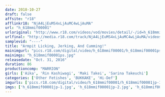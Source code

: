 ```yaml
---
date: 2018-10-27
draft: false
affsite: "r18"
afflinkr18: "NjA4LjEuMS4xLjAuMC4wLjAuMA"
url: "h_618mmif00001"
urloriginal: "http://www.r18.com/videos/vod/movies/detail/-/id=h_618mmif00001"
urlfinal: "http://media.r18.com/track/NjA4LjEuMS4xLjAuMC4wLjAuMA/videos/vod/movies/detail/-/id=h_618mmif00001"
samplevid: "----"
title: "Armpit Licking, Jerking, And Cumming!"
mainimgurl: "pics.r18.com/digital/video/h_618mmif00001/h_618mmif00001ps.jpg"
mainimgs: "h_618mmif00001ps.jpg"
releasedate: "Oct. 31, 2016"
duration: 86
productioncomp: "MARRION"
girls: ['Aika', 'Rin Kashiwagi', 'Maki Takei', 'Sarina Takeuchi']
categories: ['Other Fetishes', 'BUKKAKE', 'Hi-Def']
imgurls: ['pics.r18.com/digital/video/h_618mmif00001/h_618mmif00001jp-1.jpg', 'pics.r18.com/digital/video/h_618mmif00001/h_618mmif00001jp-2.jpg', 'pics.r18.com/digital/video/h_618mmif00001/h_618mmif00001jp-3.jpg', 'pics.r18.com/digital/video/h_618mmif00001/h_618mmif00001jp-4.jpg', 'pics.r18.com/digital/video/h_618mmif00001/h_618mmif00001jp-5.jpg', 'pics.r18.com/digital/video/h_618mmif00001/h_618mmif00001jp-6.jpg', 'pics.r18.com/digital/video/h_618mmif00001/h_618mmif00001jp-7.jpg', 'pics.r18.com/digital/video/h_618mmif00001/h_618mmif00001jp-8.jpg', 'pics.r18.com/digital/video/h_618mmif00001/h_618mmif00001jp-9.jpg', 'pics.r18.com/digital/video/h_618mmif00001/h_618mmif00001jp-10.jpg', 'pics.r18.com/digital/video/h_618mmif00001/h_618mmif00001jp-11.jpg', 'pics.r18.com/digital/video/h_618mmif00001/h_618mmif00001jp-12.jpg', 'pics.r18.com/digital/video/h_618mmif00001/h_618mmif00001jp-13.jpg', 'pics.r18.com/digital/video/h_618mmif00001/h_618mmif00001jp-14.jpg', 'pics.r18.com/digital/video/h_618mmif00001/h_618mmif00001jp-15.jpg', 'pics.r18.com/digital/video/h_618mmif00001/h_618mmif00001jp-16.jpg', 'pics.r18.com/digital/video/h_618mmif00001/h_618mmif00001jp-17.jpg', 'pics.r18.com/digital/video/h_618mmif00001/h_618mmif00001jp-18.jpg', 'pics.r18.com/digital/video/h_618mmif00001/h_618mmif00001jp-19.jpg', 'pics.r18.com/digital/video/h_618mmif00001/h_618mmif00001jp-20.jpg']
imgs: ['h_618mmif00001jp-1.jpg', 'h_618mmif00001jp-2.jpg', 'h_618mmif00001jp-3.jpg', 'h_618mmif00001jp-4.jpg', 'h_618mmif00001jp-5.jpg', 'h_618mmif00001jp-6.jpg', 'h_618mmif00001jp-7.jpg', 'h_618mmif00001jp-8.jpg', 'h_618mmif00001jp-9.jpg', 'h_618mmif00001jp-10.jpg', 'h_618mmif00001jp-11.jpg', 'h_618mmif00001jp-12.jpg', 'h_618mmif00001jp-13.jpg', 'h_618mmif00001jp-14.jpg', 'h_618mmif00001jp-15.jpg', 'h_618mmif00001jp-16.jpg', 'h_618mmif00001jp-17.jpg', 'h_618mmif00001jp-18.jpg', 'h_618mmif00001jp-19.jpg', 'h_618mmif00001jp-20.jpg']
---
```

